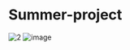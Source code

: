 # Summer-project
![2](https://github.com/Prahashit4/Summer-project/assets/85918091/8976fff7-bf26-4a7b-85dc-11aedcfc4da8)
![image](https://github.com/Prahashit4/Summer-project/assets/85918091/f912710d-ec5d-45ee-a6a6-4d7cbac0e449)
